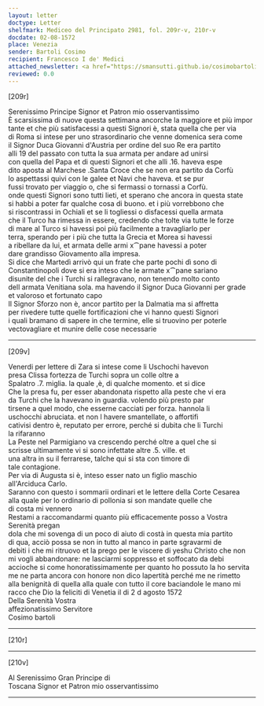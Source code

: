 ```yaml
---
layout: letter
doctype: Letter
shelfmark: Mediceo del Principato 2981, fol. 209r-v, 210r-v
docdate: 02-08-1572
place: Venezia
sender: Bartoli Cosimo
recipient: Francesco I de' Medici
attached_newsletter: <a href="https://smansutti.github.io/cosimobartoli/texts/3081_085/">3081_085</a>
reviewed: 0.0
---
```


[209r]  
  
  
Serenissimo Principe Signor et Patron mio osservantissimo  
È scarsissima di nuove questa settimana ancorche la maggiore et più impor  
tante et che più satisfacessi a questi Signori è, stata quella che per via  
di Roma si intese per uno strasordinario che venne domenica sera come  
il Signor Duca Giovanni d'Austria per ordine del suo Re era partito  
alli 19 del passato con tutta la sua armata per andare ad unirsi  
con quella del Papa et di questi Signori et che alli .16. haveva espe  
dito aposta al Marchese .Santa Croce che se non era partito da Corfù  
lo aspettassi quivi con le galee et Navi che haveva. et se pur  
fussi trovato per viaggio o, che si fermassi o tornassi a Corfù.  
onde questi Signori sono tutti lieti, et sperano che ancora in questa state  
si habbi a poter far qualche cosa di buono. et i più vorrebbono che  
si riscontrassi in Ochiali et se li togliessi o disfacessi quella armata  
che il Turco ha rimessa in essere, credendo che tolte via tutte le forze  
di mare al Turco si havessi poi più facilmente a travagliarlo per  
terra, sperando per i più che tutta la Grecia et Morea si havessi  
a ribellare da lui, et armata delle armi x⁀pane havessi a poter  
dare grandisso Giovamento alla impresa.  
Si dice che Martedì arrivò qui un frate che parte pochi dì sono di  
Constantinopoli dove si era inteso che le armate x⁀pane sariano  
disunite del che i Turchi si rallegravano, non tenendo molto conto  
dell armata Venitiana sola. ma havendo il Signor Duca Giovanni per grade  
et valoroso et fortunato capo  
Il Signor Sforzo non è, ancor partito per la Dalmatia ma si affretta  
per rivedere tutte quelle fortificazioni che vi hanno questi Signori  
i quali bramano di sapere in che termine, elle si truovino per poterle  
vectovagliare et munire delle cose necessarie  
  
---  

[209v]  
  
  
Venerdi per lettere di Zara si intese come li Uschochi havevon  
presa Clissa fortezza de Turchi sopra un colle oltre a  
Spalatro .7. miglia. la quale ,è, di qualche momento. et si dice  
Che la presa fu, per esser abandonata rispetto alla peste che vi era  
da Turchi che la havevano in guardia. volendo più presto par  
tirsene a quel modo, che esserne cacciati per forza. hannola li  
uschocchi abruciata. et non l havere smantellate, o affortifi  
cativisi dentro è, reputato per errore, perché si dubita che li Turchi  
la rifaranno  
La Peste nel Parmigiano va crescendo perché oltre a quel che si  
scrisse ultimamente vi si sono infettate altre .5. ville. et  
una altra in su il ferrarese, talche qui si sta con timore di  
tale contagione.  
Per via di Augusta si è, inteso esser nato un figlio maschio  
all'Arciduca Carlo.  
Saranno con questo i sommarii ordinari et le lettere della Corte Cesarea  
alla quale per lo ordinario di pollonia si son mandate quelle che  
di costa mi vennero  
Restami a raccomandarmi quanto più efficacemente posso a Vostra Serenità pregan  
dola che mi sovenga di un poco di aiuto di costà in questa mia partito  
di qua, acciò possa se non in tutto al manco in parte sgravarmi de  
debiti i che mi ritruovo et la prego per le viscere di yeshu Christo che non  
mi vogli abbandonare: ne lasciarmi soppresso et soffocato da debi  
accioche si come honoratissimamente per quanto ho possuto la ho servita  
me ne parta ancora con honore non dico lapertità perché me ne rimetto  
alla benignità di quella alla quale con tutto il core baciandole le mano mi  
racco che Dio la feliciti di Venetia il di 2 d agosto 1572  
Della Serenità Vostra  
affezionatissimo Servitore  
Cosimo bartoli  
  
---  

[210r]  
  
  
  
---  

[210v]  
  
  
Al Serenissimo Gran Principe di  
Toscana Signor et Patron mio osservantissimo  
  
---  


